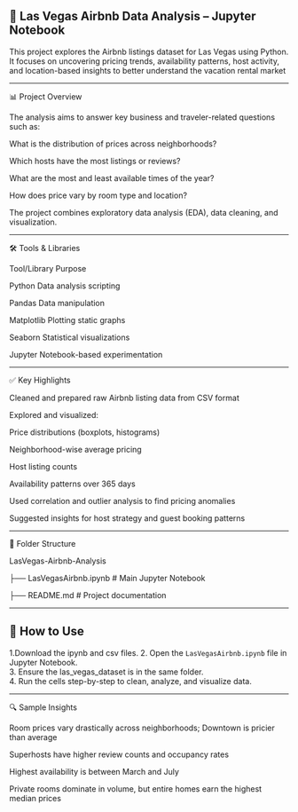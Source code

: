 🏨 Las Vegas Airbnb Data Analysis – Jupyter Notebook
---

This project explores the Airbnb listings dataset for Las Vegas using Python. It focuses on uncovering pricing trends, availability patterns, host activity, and location-based insights to better understand the vacation rental market

---

📊 Project Overview

The analysis aims to answer key business and traveler-related questions such as:

What is the distribution of prices across neighborhoods?

Which hosts have the most listings or reviews?

What are the most and least available times of the year?

How does price vary by room type and location?

The project combines exploratory data analysis (EDA), data cleaning, and visualization.

---

🛠️ Tools & Libraries

Tool/Library	Purpose

Python	Data analysis scripting

Pandas	Data manipulation

Matplotlib	Plotting static graphs

Seaborn	Statistical visualizations

Jupyter	Notebook-based experimentation

---

✅ Key Highlights

Cleaned and prepared raw Airbnb listing data from CSV format

Explored and visualized:

Price distributions (boxplots, histograms)

Neighborhood-wise average pricing

Host listing counts

Availability patterns over 365 days

Used correlation and outlier analysis to find pricing anomalies

Suggested insights for host strategy and guest booking patterns

---

📂 Folder Structure

LasVegas-Airbnb-Analysis

├── LasVegasAirbnb.ipynb        # Main Jupyter Notebook

├── README.md                   # Project documentation

---

## 🚀 How to Use

1.Download the ipynb and csv files.
2. Open the `LasVegasAirbnb.ipynb` file in Jupyter Notebook.  
3. Ensure the las_vegas_dataset is in the same folder.  
4. Run the cells step-by-step to clean, analyze, and visualize data.

---
🔍 Sample Insights

Room prices vary drastically across neighborhoods; Downtown is pricier than average

Superhosts have higher review counts and occupancy rates

Highest availability is between March and July

Private rooms dominate in volume, but entire homes earn the highest median prices

